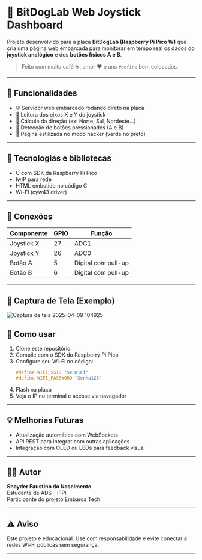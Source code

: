 # 🔹 BitDogLab Web Joystick Dashboard

Projeto desenvolvido para a placa **BitDogLab (Raspberry Pi Pico W)** que cria uma página web embarcada para monitorar em tempo real os dados do **joystick analógico** e dos **botões físicos A e B**.

> Feito com muito café ☕, amor ❤️ e uns `#define` bem colocados.

---

## 🚀 Funcionalidades

- 🌐 Servidor web embarcado rodando direto na placa
- 🤹 Leitura dos eixos X e Y do joystick
- 🤭 Cálculo da direção (ex: Norte, Sul, Nordeste...)
- 🔘 Detecção de botões pressionados (A e B)
- 🎨 Página estilizada no modo hacker (verde no preto)

---

## 🧰 Tecnologias e bibliotecas

- C com SDK da Raspberry Pi Pico
- lwIP para rede
- HTML embutido no código C
- Wi-Fi (cyw43 driver)

---

## 🔌 Conexões

| Componente | GPIO | Função |
|------------|------|--------|
| Joystick X | 27   | ADC1   |
| Joystick Y | 26   | ADC0   |
| Botão A    | 5    | Digital com pull-up |
| Botão B    | 6    | Digital com pull-up |

---

## 📸 Captura de Tela (Exemplo)

![Captura de tela 2025-04-09 104925](https://github.com/user-attachments/assets/f3dde21f-61c9-489c-9b1d-2e2d8d21de26)

## 📲 Como usar

1. Clone este repositório
2. Compile com o SDK do Raspberry Pi Pico
3. Configure seu Wi-Fi no código:
   ```c
   #define WIFI_SSID "SeuWiFi"
   #define WIFI_PASSWORD "Senha123"
   ```
4. Flash na placa
5. Veja o IP no terminal e acesse via navegador

---

## 💡 Melhorias Futuras

- Atualização automática com WebSockets
- API REST para integrar com outras aplicações
- Integração com OLED ou LEDs para feedback visual

---

## 👨‍💻 Autor

**Shayder Faustino do Nascimento**  
Estudante de ADS - IFPI  
Participante do projeto Embarca Tech  

---

## ⚠️ Aviso

Este projeto é educacional. Use com responsabilidade e evite conectar a redes Wi-Fi públicas sem segurança.

---

